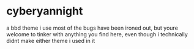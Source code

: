 # cyberyannight
a bbd theme i use 
most of the bugs have been ironed out, but youre welcome to tinker with anything you find here, even though i technically didnt make either theme i used in it
